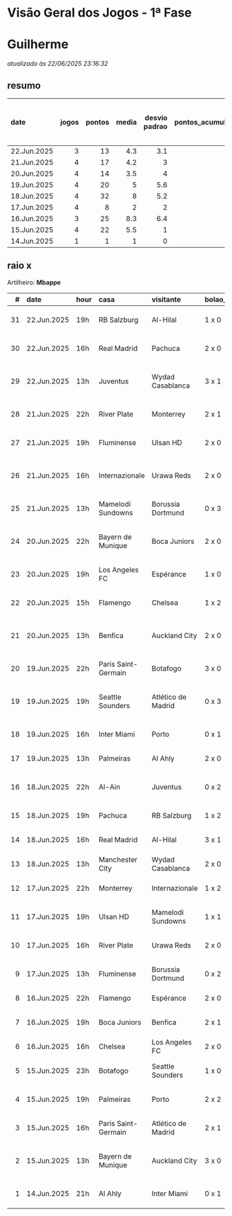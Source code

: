 # Visão Geral dos Jogos - 1ª Fase

# Guilherme

_atualizado às 22/06/2025 23:16:32_

## resumo

| date        |   jogos |   pontos |   media |   desvio padrao |   pontos_acumulados |   1-Placar exato |   2-Vencedor + gols de um time |   3-Vencedor correto |   4-Gols de um time |   5-Nenhum acerto |
|:------------|--------:|---------:|--------:|----------------:|--------------------:|-----------------:|-------------------------------:|---------------------:|--------------------:|------------------:|
| 22.Jun.2025 |       3 |       13 |     4.3 |             3.1 |                 152 |                0 |                              1 |                    1 |                   1 |                 0 |
| 21.Jun.2025 |       4 |       17 |     4.2 |             3   |                 139 |                0 |                              1 |                    2 |                   0 |                 1 |
| 20.Jun.2025 |       4 |       14 |     3.5 |             4   |                 122 |                0 |                              2 |                    0 |                   0 |                 2 |
| 19.Jun.2025 |       4 |       20 |     5   |             5.6 |                 108 |                1 |                              1 |                    0 |                   1 |                 1 |
| 18.Jun.2025 |       4 |       32 |     8   |             5.2 |                  88 |                2 |                              1 |                    0 |                   1 |                 0 |
| 17.Jun.2025 |       4 |        8 |     2   |             2   |                  56 |                0 |                              0 |                    1 |                   3 |                 0 |
| 16.Jun.2025 |       3 |       25 |     8.3 |             6.4 |                  48 |                2 |                              0 |                    0 |                   1 |                 0 |
| 15.Jun.2025 |       4 |       22 |     5.5 |             1   |                  23 |                0 |                              1 |                    3 |                   0 |                 0 |
| 14.Jun.2025 |       1 |        1 |     1   |             0   |                   1 |                0 |                              0 |                    0 |                   1 |                 0 |

## raio x

Artilheiro: **Mbappe**

|   # | date        | hour   | casa                | visitante          | bolao_placar   | bolao_time          | real_placar   | real_time           |   pontos | criterio                     |   pontos_acumulados |
|----:|:------------|:-------|:--------------------|:-------------------|:---------------|:--------------------|:--------------|:--------------------|---------:|:-----------------------------|--------------------:|
|  31 | 22.Jun.2025 | 19h    | RB Salzburg         | Al-Hilal           | 1 x 0          | RB Salzburg         | 0 x 0         | empate              |        1 | 4-Gols de um time            |                 152 |
|  30 | 22.Jun.2025 | 16h    | Real Madrid         | Pachuca            | 2 x 0          | Real Madrid         | 3 x 1         | Real Madrid         |        5 | 3-Vencedor correto           |                 151 |
|  29 | 22.Jun.2025 | 13h    | Juventus            | Wydad Casablanca   | 3 x 1          | Juventus            | 4 x 1         | Juventus            |        7 | 2-Vencedor + gols de um time |                 146 |
|  28 | 21.Jun.2025 | 22h    | River Plate         | Monterrey          | 2 x 1          | River Plate         | 0 x 0         | empate              |        0 | 5-Nenhum acerto              |                 139 |
|  27 | 21.Jun.2025 | 19h    | Fluminense          | Ulsan HD           | 2 x 0          | Fluminense          | 4 x 2         | Fluminense          |        5 | 3-Vencedor correto           |                 139 |
|  26 | 21.Jun.2025 | 16h    | Internazionale      | Urawa Reds         | 2 x 0          | Internazionale      | 2 x 1         | Internazionale      |        7 | 2-Vencedor + gols de um time |                 134 |
|  25 | 21.Jun.2025 | 13h    | Mamelodi Sundowns   | Borussia Dortmund  | 0 x 3          | Borussia Dortmund   | 3 x 4         | Borussia Dortmund   |        5 | 3-Vencedor correto           |                 127 |
|  24 | 20.Jun.2025 | 22h    | Bayern de Munique   | Boca Juniors       | 2 x 0          | Bayern de Munique   | 2 x 1         | Bayern de Munique   |        7 | 2-Vencedor + gols de um time |                 122 |
|  23 | 20.Jun.2025 | 19h    | Los Angeles FC      | Espérance          | 1 x 0          | Los Angeles FC      | 0 x 1         | Espérance           |        0 | 5-Nenhum acerto              |                 115 |
|  22 | 20.Jun.2025 | 15h    | Flamengo            | Chelsea            | 1 x 2          | Chelsea             | 3 x 1         | Flamengo            |        0 | 5-Nenhum acerto              |                 115 |
|  21 | 20.Jun.2025 | 13h    | Benfica             | Auckland City      | 2 x 0          | Benfica             | 6 x 0         | Benfica             |        7 | 2-Vencedor + gols de um time |                 115 |
|  20 | 19.Jun.2025 | 22h    | Paris Saint-Germain | Botafogo           | 3 x 0          | Paris Saint-Germain | 0 x 1         | Botafogo            |        0 | 5-Nenhum acerto              |                 108 |
|  19 | 19.Jun.2025 | 19h    | Seattle Sounders    | Atlético de Madrid | 0 x 3          | Atlético de Madrid  | 1 x 3         | Atlético de Madrid  |        7 | 2-Vencedor + gols de um time |                 108 |
|  18 | 19.Jun.2025 | 16h    | Inter Miami         | Porto              | 0 x 1          | Porto               | 2 x 1         | Inter Miami         |        1 | 4-Gols de um time            |                 101 |
|  17 | 19.Jun.2025 | 13h    | Palmeiras           | Al Ahly            | 2 x 0          | Palmeiras           | 2 x 0         | Palmeiras           |       12 | 1-Placar exato               |                 100 |
|  16 | 18.Jun.2025 | 22h    | Al-Ain              | Juventus           | 0 x 2          | Juventus            | 0 x 5         | Juventus            |        7 | 2-Vencedor + gols de um time |                  88 |
|  15 | 18.Jun.2025 | 19h    | Pachuca             | RB Salzburg        | 1 x 2          | RB Salzburg         | 1 x 2         | RB Salzburg         |       12 | 1-Placar exato               |                  81 |
|  14 | 18.Jun.2025 | 16h    | Real Madrid         | Al-Hilal           | 3 x 1          | Real Madrid         | 1 x 1         | empate              |        1 | 4-Gols de um time            |                  69 |
|  13 | 18.Jun.2025 | 13h    | Manchester City     | Wydad Casablanca   | 2 x 0          | Manchester City     | 2 x 0         | Manchester City     |       12 | 1-Placar exato               |                  68 |
|  12 | 17.Jun.2025 | 22h    | Monterrey           | Internazionale     | 1 x 2          | Internazionale      | 1 x 1         | empate              |        1 | 4-Gols de um time            |                  56 |
|  11 | 17.Jun.2025 | 19h    | Ulsan HD            | Mamelodi Sundowns  | 1 x 1          | empate              | 0 x 1         | Mamelodi Sundowns   |        1 | 4-Gols de um time            |                  55 |
|  10 | 17.Jun.2025 | 16h    | River Plate         | Urawa Reds         | 2 x 0          | River Plate         | 3 x 1         | River Plate         |        5 | 3-Vencedor correto           |                  54 |
|   9 | 17.Jun.2025 | 13h    | Fluminense          | Borussia Dortmund  | 0 x 2          | Borussia Dortmund   | 0 x 0         | empate              |        1 | 4-Gols de um time            |                  49 |
|   8 | 16.Jun.2025 | 22h    | Flamengo            | Espérance          | 2 x 0          | Flamengo            | 2 x 0         | Flamengo            |       12 | 1-Placar exato               |                  48 |
|   7 | 16.Jun.2025 | 19h    | Boca Juniors        | Benfica            | 2 x 1          | Boca Juniors        | 2 x 2         | empate              |        1 | 4-Gols de um time            |                  36 |
|   6 | 16.Jun.2025 | 16h    | Chelsea             | Los Angeles FC     | 2 x 0          | Chelsea             | 2 x 0         | Chelsea             |       12 | 1-Placar exato               |                  35 |
|   5 | 15.Jun.2025 | 23h    | Botafogo            | Seattle Sounders   | 1 x 0          | Botafogo            | 2 x 1         | Botafogo            |        5 | 3-Vencedor correto           |                  23 |
|   4 | 15.Jun.2025 | 19h    | Palmeiras           | Porto              | 2 x 2          | empate              | 0 x 0         | empate              |        5 | 3-Vencedor correto           |                  18 |
|   3 | 15.Jun.2025 | 16h    | Paris Saint-Germain | Atlético de Madrid | 2 x 1          | Paris Saint-Germain | 4 x 0         | Paris Saint-Germain |        5 | 3-Vencedor correto           |                  13 |
|   2 | 15.Jun.2025 | 13h    | Bayern de Munique   | Auckland City      | 3 x 0          | Bayern de Munique   | 10 x 0        | Bayern de Munique   |        7 | 2-Vencedor + gols de um time |                   8 |
|   1 | 14.Jun.2025 | 21h    | Al Ahly             | Inter Miami        | 0 x 1          | Inter Miami         | 0 x 0         | empate              |        1 | 4-Gols de um time            |                   1 |
